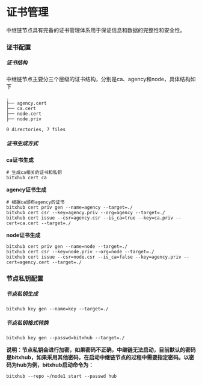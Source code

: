# 证书管理

中继链节点具有完备的证书管理体系用于保证信息和数据的完整性和安全性。

### 证书配置

##### 证书结构

中继链节点主要分三个层级的证书结构，分别是ca、agency和node，具体结构如下

~~~
.
├── agency.cert
├── ca.cert
├── node.cert
├── node.priv

0 directories, 7 files
~~~

##### 证书生成方式

**ca证书生成**

~~~shell
# 生成ca相关的证书和私钥
bitxhub cert ca
~~~

**agency证书生成**

~~~shell
# 根据ca颁布agency的证书
bitxhub cert priv gen --name=agency --target=./
bitxhub cert csr --key=agency.priv --org=agency --target=./
bitxhub cert issue --csr=agency.csr --is_ca=true --key=ca.priv --cert=ca.cert --target=./
~~~

**node证书生成**

~~~shell
bitxhub cert priv gen --name=node --target=./
bitxhub cert csr --key=node.priv --org=node --target=./
bitxhub cert issue --csr=node.csr --is_ca=false --key=agency.priv --cert=agency.cert --target=./
~~~

### 节点私钥配置

##### 节点私钥生成

~~~shell
bitxhub key gen --name=key --target=./
~~~

##### 节点私钥格式转换

~~~shell
bitxhub key gen --passwd=bitxhub --target=./
~~~

**说明：节点私钥会进行加密，如果密码不正确，中继链无法启动，目前默认的密码是bitxhub，如果采用其他密码，在启动中继链节点的过程中需要指定密码。以密码为hub为例，bitxhub启动命令为：**

```shell
bitxhub --repo ~/node1 start --passwd hub
```
